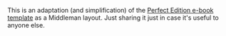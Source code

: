 This is an adaptation (and simplification) of the [Perfect Edition e-book template](https://github.com/robinsloan/perfect-edition) as a Middleman layout. Just sharing it just in case it's useful to anyone else.